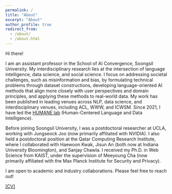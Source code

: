 ```yaml
---
permalink: /
title: "About"
excerpt: "About"
author_profile: true
redirect_from:
  - /about/
  - /about.html
---
```


Hi there!

I am an assistant professor in the School of AI Convergence, Soongsil University. My interdisciplinary research lies at the intersection of language intelligence, data science, and social science. I focus on addressing societal challenges, such as misinformation and bias, by formulating technical problems through dataset constructions, developing language-oriented AI methods that align more closely with user perspectives and domain principles, and applying these methods to real-world data. My work has been published in leading venues across NLP, data science, and interdisciplinary venues, including ACL, WWW, and ICWSM. Since 2021, I have led the [HUMANE lab](https://ssu-humane.github.io) (Human-Centered Language and Data Intelligence).

Before joining Soongsil University, I was a postdoctoral researcher at UCLA, working with Jungseock Joo (now primarily affiliated with NVIDIA). I also held a postdoctoral position at the Qatar Computing Research Institute, where I collaborated with Haewoon Kwak, Jisun An (both now at Indiana University Bloomington), and Sanjay Chawla. I received my Ph.D. in Web Science from KAIST, under the supervision of Meeyoung Cha (now primarily affiliated with the Max Planck Institute for Security and Privacy).

I am open to academic and industry collaborations. Please feel free to reach out!

[\[CV\]](/files/Kunwoo_CV.pdf)


<!--- 
# News

{% for post in site.news reversed %}
  {% include archive-single-news.html %}
{% endfor %}
-->
